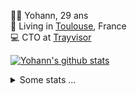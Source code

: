 <p>
  👨🏻 <bold>Yohann</bold>, 29 ans<br/>
  💼 Living in <a href="https://www.google.com/maps?q=toulouse">Toulouse</a>, France<br/>
  💻 CTO at <a href="https://trayvisor.com/">Trayvisor</a><br/>
</p>

<a href="https://github.com/anuraghazra/github-readme-stats"><img align="center" src="https://github-readme-stats-dviw-8taegaswk-yohann84ls-projects.vercel.app//api?username=yohann84L&show_icons=true&include_all_commits=true" alt="Yohann's github stats" /> </a>


<details>
  <summary>Some stats ...</summary><br/>
  

<!--START_SECTION:waka-->
![Code Time](http://img.shields.io/badge/Code%20Time-1%2C222%20hrs%2059%20mins-blue)

![Profile Views](http://img.shields.io/badge/Profile%20Views-0-blue)

**🐱 My GitHub Data** 

> 📦 440.9 kB Used in GitHub's Storage 
 > 
> 🚫 Not Opted to Hire
 > 
> 📜 26 Public Repositories 
 > 
> 🔑 21 Private Repositories 
 > 
**I'm an Early 🐤** 

```text
🌞 Morning                21706 commits       ████████░░░░░░░░░░░░░░░░░   30.12 % 
🌆 Daytime                41413 commits       ██████████████░░░░░░░░░░░   57.46 % 
🌃 Evening                8817 commits        ███░░░░░░░░░░░░░░░░░░░░░░   12.23 % 
🌙 Night                  136 commits         ░░░░░░░░░░░░░░░░░░░░░░░░░   00.19 % 
```
📅 **I'm Most Productive on Wednesday** 

```text
Monday                   13633 commits       █████░░░░░░░░░░░░░░░░░░░░   18.92 % 
Tuesday                  13522 commits       █████░░░░░░░░░░░░░░░░░░░░   18.76 % 
Wednesday                15000 commits       █████░░░░░░░░░░░░░░░░░░░░   20.81 % 
Thursday                 14659 commits       █████░░░░░░░░░░░░░░░░░░░░   20.34 % 
Friday                   13914 commits       █████░░░░░░░░░░░░░░░░░░░░   19.31 % 
Saturday                 502 commits         ░░░░░░░░░░░░░░░░░░░░░░░░░   00.70 % 
Sunday                   842 commits         ░░░░░░░░░░░░░░░░░░░░░░░░░   01.17 % 
```


📊 **This Week I Spent My Time On** 

```text
🕑︎ Time Zone: Europe/Paris

💬 Programming Languages: 
Python                   45 mins             ████████████████████████░   95.75 % 
Other                    2 mins              █░░░░░░░░░░░░░░░░░░░░░░░░   04.25 % 

🔥 Editors: 
Zed                      47 mins             █████████████████████████   100.00 % 

💻 Operating System: 
Mac                      47 mins             █████████████████████████   100.00 % 
```

**I Mostly Code in Python** 

```text
Python                   26 repos            ██████████████░░░░░░░░░░░   55.32 % 
Jupyter Notebook         4 repos             ██░░░░░░░░░░░░░░░░░░░░░░░   08.51 % 
JavaScript               3 repos             ██░░░░░░░░░░░░░░░░░░░░░░░   06.38 % 
HTML                     2 repos             █░░░░░░░░░░░░░░░░░░░░░░░░   04.26 % 
Shell                    1 repo              █░░░░░░░░░░░░░░░░░░░░░░░░   02.13 % 
```




 Last Updated on 06/03/2025 00:39:08 UTC
<!--END_SECTION:waka-->
